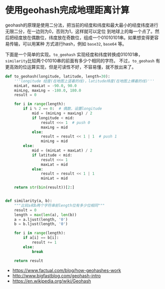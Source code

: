 # 使用geohash完成地理距离计算

geohash的原理是使用二分法，把当前的经度和纬度和最大最小的经度纬度进行无限二分，在一边则为0，否则为1，这样就可以定位
到地球上的每一个点了。然后把经度放在偶数位，纬度放在奇数位，组成一个01010101串。如果想变得更容易传输，可以用某种
方式进行hash，例如 `base32`, `base64` 等。

下面是一个简单的实现。`to_geohash` 实现经度和纬度转换成010101串，`similarity`比较两个01010串的前面有多少个相同的字符。
不过，`to_geohash` 有更高效的位运算实现，但是可读性不好，不容易懂，就不放出来了。

```python
def to_geohash(longitude, latitude, length=30):
    '''longitude 经度(在地图上竖着的线)，latitude纬度(在地图上横着的线)'''
    minLat, maxLat = -90.0, 90.0
    minLng, maxLng = -180.0, 180.0
    result = 0

    for i in range(length):
        if i % 2 == 0:  # 偶数，设置longitude
            mid = (minLng + maxLng) / 2
            if longitude < mid:
                result <<= 1  # push 0
                maxLng = mid
            else:
                result = result << 1 | 1  # push 1
                minLng = mid
        else:
            mid = (minLat + maxLat) / 2
            if latitude < mid:
                result <<= 1
                maxLat = mid
            else:
                result = result << 1 | 1
                minLat = mid

    return str(bin(result))[2:]


def similarity(a, b):
    """比较a和b两个字符串前length位有多少位相同"""
    result = 0
    length = max(len(a), len(b))
    a = a.ljust(length, '0')
    b = b.ljust(length, '0')

    for i in range(length):
        if a[i] == b[i]:
            result += 1
        else:
            break

    return result
```

- https://www.factual.com/blog/how-geohashes-work
- http://www.bigfastblog.com/geohash-intro
- https://en.wikipedia.org/wiki/Geohash
